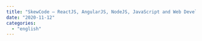 ```yaml
---
title: "SkewCode – ReactJS, AngularJS, NodeJS, JavaScript and Web Development Training in Bangalore "
date: "2020-11-12"
categories:
  - "english"
---
```

